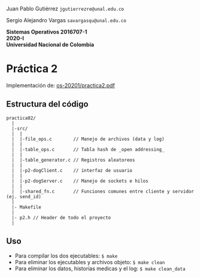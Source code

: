 Juan Pablo Gutiérrez
`jgutierrezre@unal.edu.co`

Sergio Alejandro Vargas
`savargasqu@unal.edu.co`

**Sistemas Operativos 2016707-1\
2020-I\
Universidad Nacional de Colombia**

# Práctica 2

Implementación de:
[os-20201/practica2.pdf](https://github.com/capedrazab/os-20201/blob/master/practica2.pdf)


## Estructura del código

```
practica02/
  |
  |-src/
  |  |
  |  |-file_ops.c        // Manejo de archivos (data y log)
  |  |
  |  |-table_ops.c       // Tabla hash de _open addressing_
  |  |
  |  |-table_generator.c // Registros aleatoreos
  |  |
  |  |-p2-dogClient.c    // interfaz de usuario
  |  |
  |  |-p2-dogServer.c    // Manejo de sockets e hilos
  |  |
  |  |-shared_fn.c       // Funciones comunes entre cliente y servidor (ej. send_id)
  |
  |- Makefile
  |
  |- p2.h // Header de todo el proyecto
  |
```

## Uso

- Para compilar los dos ejecutables: `$ make`
- Para eliminar los ejecutables y archivos objeto: `$ make clean`
- Para eliminar los datos, historias medicas y el log: `$ make clean_data`

